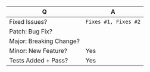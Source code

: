 <!-- 对于议题的引用：添加逗号分隔的[结束词](https://help.github.com/articles/closing-issues-via-commit-messages)列表，接下来是这个拉取请求修复的议题号。（如果正确的话，在预览的时候会出现下划线） -->
| Q                        | A <!-- （可以使用 emoji 👍） -->
| ------------------------ | ---
| Fixed Issues?            | `Fixes #1, Fixes #2` <!-- 移除 (`) 引用符号并在议题号前写 "Fixes" 来关联议题 -->
| Patch: Bug Fix?          |
| Major: Breaking Change?  |
| Minor: New Feature?      | Yes <!-- 选择当前拉取请求的性质 -->
| Tests Added + Pass?      | Yes <!-- 是否已经添加了单元测试并且通过了所有单元测试 -->

<!-- 请在下面尽可能详细地描述您的更改 -->